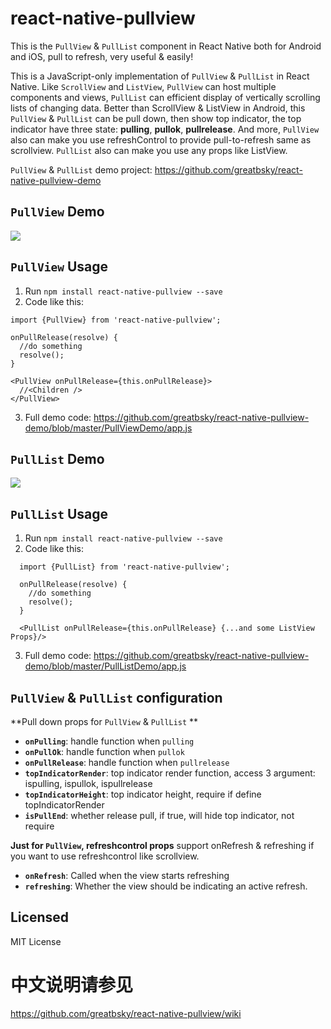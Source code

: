 # react-native-pullview

  This is  the `PullView` &amp; `PullList` component in React Native both for Android and iOS, pull to refresh, very useful &amp; easily!

  This is a JavaScript-only implementation of `PullView` & `PullList` in React Native. Like `ScrollView` and `ListView`, `PullView` can host multiple components and views, `PullList` can efficient display of vertically scrolling lists of changing data. Better than ScrollView & ListView  in Android, this `PullView` & `PullList` can be pull down, then show top indicator, the top indicator have three state: **pulling**, **pullok**, **pullrelease**. And more, `PullView` also can make you use refreshControl to provide pull-to-refresh same as scrollview. `PullList` also can make you use any props like ListView.

`PullView` & `PullList` demo project: https://github.com/greatbsky/react-native-pullview-demo

## `PullView` Demo

  ![](https://raw.githubusercontent.com/greatbsky/react-native-pullview-demo/master/PullViewDemo/image/demo.gif)

## `PullView` Usage
  1. Run `npm install react-native-pullview --save`
  2. Code like this:
  ```
  import {PullView} from 'react-native-pullview';

  onPullRelease(resolve) {
    //do something
    resolve();
  }

  <PullView onPullRelease={this.onPullRelease}>
    //<Children />
  </PullView>
  ```
  3. Full demo code: https://github.com/greatbsky/react-native-pullview-demo/blob/master/PullViewDemo/app.js


## `PullList` Demo

  ![](https://raw.githubusercontent.com/greatbsky/react-native-pullview-demo/master/PullViewDemo/image/demo.gif)

## `PullList` Usage
  1. Run `npm install react-native-pullview --save`
  2. Code like this:
  ```
    import {PullList} from 'react-native-pullview';

    onPullRelease(resolve) {
      //do something
      resolve();
    }

    <PullList onPullRelease={this.onPullRelease} {...and some ListView Props}/>
  ```
  3. Full demo code: https://github.com/greatbsky/react-native-pullview-demo/blob/master/PullListDemo/app.js


## `PullView` & `PullList`  configuration

  **Pull down props for `PullView` &amp; `PullList` **

  * **`onPulling`**: handle function when `pulling`
  * **`onPullOk`**: handle function when `pullok`
  * **`onPullRelease`**: handle function when `pullrelease`
  * **`topIndicatorRender`**: top indicator render function, access 3 argument: ispulling, ispullok, ispullrelease
  * **`topIndicatorHeight`**: top indicator height, require if define topIndicatorRender
  * **`isPullEnd`**: whether release pull, if true, will hide top indicator, not require


  **Just for `PullView`, refreshcontrol props** support onRefresh & refreshing if you want to use refreshcontrol like scrollview.
  
  * **`onRefresh`**: Called when the view starts refreshing
  * **`refreshing`**: Whether the view should be indicating an active refresh.

## Licensed
  MIT License

# 中文说明请参见

  https://github.com/greatbsky/react-native-pullview/wiki
